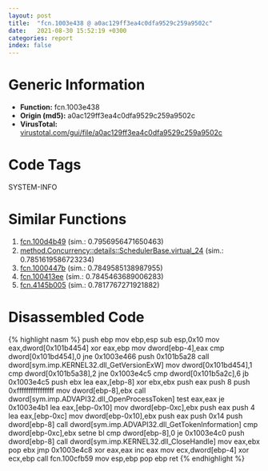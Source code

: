 ```yaml
---
layout: post
title:  "fcn.1003e438 @ a0ac129ff3ea4c0dfa9529c259a9502c"
date:   2021-08-30 15:52:19 +0300
categories: report
index: false
---
```


# Generic Information
- **Function:** fcn.1003e438
- **Origin (md5):** a0ac129ff3ea4c0dfa9529c259a9502c
- **VirusTotal:** [virustotal.com/gui/file/a0ac129ff3ea4c0dfa9529c259a9502c][virustotal_ref]

# Code Tags
<span class="tag" id="SYSTEM-INFO">SYSTEM-INFO</span>


# Similar Functions

1. [fcn.100d4b49][similar_1_ref] (sim.: 0.7956956471650463)
2. [method.Concurrency꞉꞉details꞉꞉SchedulerBase.virtual\_24][similar_2_ref] (sim.: 0.7851619586723234)
3. [fcn.1000447b][similar_3_ref] (sim.: 0.7849585138987955)
4. [fcn.100413ee][similar_4_ref] (sim.: 0.7845463689006283)
5. [fcn.4145b005][similar_5_ref] (sim.: 0.7817767271921882)


# Disassembled Code

{% highlight nasm %}
push ebp
mov ebp,esp
sub esp,0x10
mov eax,dword[0x101b4454]
xor eax,ebp
mov dword[ebp-4],eax
cmp dword[0x101bd454],0
jne 0x1003e466
push 0x101b5a28
call dword[sym.imp.KERNEL32.dll_GetVersionExW]
mov dword[0x101bd454],1
cmp dword[0x101b5a38],2
jne 0x1003e4c5
cmp dword[0x101b5a2c],6
jb 0x1003e4c5
push ebx
lea eax,[ebp-8]
xor ebx,ebx
push eax
push 8
push 0xffffffffffffffff
mov dword[ebp-8],ebx
call dword[sym.imp.ADVAPI32.dll_OpenProcessToken]
test eax,eax
je 0x1003e4b1
lea eax,[ebp-0x10]
mov dword[ebp-0xc],ebx
push eax
push 4
lea eax,[ebp-0xc]
mov dword[ebp-0x10],ebx
push eax
push 0x14
push dword[ebp-8]
call dword[sym.imp.ADVAPI32.dll_GetTokenInformation]
cmp dword[ebp-0xc],ebx
setne bl
cmp dword[ebp-8],0
je 0x1003e4c0
push dword[ebp-8]
call dword[sym.imp.KERNEL32.dll_CloseHandle]
mov eax,ebx
pop ebx
jmp 0x1003e4c8
xor eax,eax
inc eax
mov ecx,dword[ebp-4]
xor ecx,ebp
call fcn.100cfb59
mov esp,ebp
pop ebp
ret 
{% endhighlight %}


[similar_1_ref]: /report/fcn.100d4b49@a0ac129ff3ea4c0dfa9529c259a9502c
[similar_2_ref]: /report/method.Concurrency꞉꞉details꞉꞉SchedulerBase.virtual_24@a0ac129ff3ea4c0dfa9529c259a9502c
[similar_3_ref]: /report/fcn.1000447b@01917ef1a6330a4695a0deaf2b7bc13a
[similar_4_ref]: /report/fcn.100413ee@a0ac129ff3ea4c0dfa9529c259a9502c
[similar_5_ref]: /report/fcn.4145b005@5daa225ae71183cc507c1651166cc80a
[virustotal_ref]: https://www.virustotal.com/gui/file/a0ac129ff3ea4c0dfa9529c259a9502c